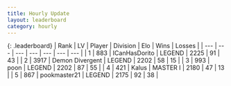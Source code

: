 ```yaml
---
title: Hourly Update
layout: leaderboard
category: hourly
---
```


{: .leaderboard}
| Rank | LV | Player | Division | Elo | Wins | Losses |
| --- | --- | --- | --- | --- | --- | --- |
| <span data-change="0">1</span> | 883 | <span title="ID: 415713">ICanHasDorito</span> | LEGEND | <span data-change="0">2225</span> | <span data-change="0">91</span> | <span data-change="0">43</span> |
| <span data-change="0">2</span> | 3917 | <span title="ID: 370081">Demon Divergent</span> | LEGEND | <span data-change="0">2202</span> | <span data-change="0">58</span> | <span data-change="0">15</span> |
| <span data-change="0">3</span> | 993 | <span title="ID: 540690">poon</span> | LEGEND | <span data-change="0">2202</span> | <span data-change="0">87</span> | <span data-change="0">55</span> |
| <span data-change="0">4</span> | 421 | <span title="ID: 487157">Kalus</span> | MASTER I | <span data-change="0">2180</span> | <span data-change="0">47</span> | <span data-change="0">13</span> |
| <span data-change="0">5</span> | 867 | <span title="ID: 652474">pookmaster21</span> | LEGEND | <span data-change="0">2175</span> | <span data-change="0">92</span> | <span data-change="0">38</span> |